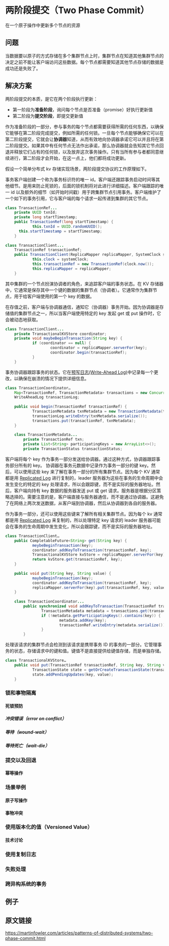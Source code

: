 # 两阶段提交（Two Phase Commit）

在一个原子操作中更新多个节点的资源

## 问题

当数据要以原子的方式存储在多个集群节点上时，集群节点在知道其他集群节点的决定之前不能让客户端访问这些数据。每个节点都需要知道其他节点存储的数据是成功还是失败了。

## 解决方案

两阶段提交的本质，是它在两个阶段执行更新：

- 第一阶段为**准备阶段**，询问每个节点是否准备（promise）好执行更新值
- 第二阶段为**提交阶段**，即提交更新值

作为准备阶段的一部分，参与事务的每个节点都需要获得所需的任何东西，以确保它能够在第二阶段完成提交，例如所需的任何锁。一旦每个节点能够确保它可以在第二阶段提交，它就会让**协调器**知道，从而有效地向协调器承诺它可以并且将在第二阶段提交。如果其中有任何节点无法作出承诺，那么协调器就会告知其它节点回退并释放它们占有的任何锁，以及放弃这次事务操作。只有当所有参与者都同意继续进行，第二阶段才会开始，在这一点上，他们都将成功更新。

假设一个简单分布式 kv 存储实现场景，两阶段提交协议的工作原理如下。

事务客户端创建一个称为事务标识符的唯一 id。客户端还跟踪事务启动时间等其他细节。是用来防止死锁的，后面的锁机制将对此进行详细描述。客户端跟踪的唯一 id 以及额外的细节（如开始时间戳）用于跨集群节点引用事务。客户端维护了一个如下的事务引用，它与客户端的每个请求一起传递到集群的其它节点。

```java
class TransactionRef...
	private UUID txnId;
	private long startTimestamp;
	public TransactionRef(long startTimestamp) {
			this.txnId = UUID.randomUUID();
      this.startTimestamp = startTimestamp;
	}
	
class TransactionClient...
	TransactionRef transactionRef;
	public TransactionClient(ReplicaMapper replicaMapper, SystemClock systemClock) {
			this.clock = systemClock;
			this.transactionRef = new TransactionRef(clock.now());
			this.replicaMapper = replicaMapper;
	}
```

其中集群的一个节点扮演协调者的角色，来追踪客户端的事务状态。在 KV 存储器中，它通常是保存其中一个键的数据的集群节点（协调者）。它通常作为集群节点，用于给客户端使用的第一个 key 的数据。

在存值之前，客户端与协调器通信，通知它（协调器）事务开始。因为协调器是存储值的集群节点之一，所以当客户端使用特定的 key 发起 get 或 put 操作时，它会被动态地获取。

```java
class TransactionClient...
	private TransactionalKVStore coordinator;
	private void maybeBeginTransaction(String key) {
			if (coordinator == null) {
					coordinator = replicaMapper.serverFor(key);
					coordinator.begin(transactionRef);
			}
	}
```

事务协调器跟踪事务的状态。它在[预写日志(Write-Ahead Log)](WAL.md)中记录每一个更改，以确保在崩溃的情况下提供详细信息。

```java
class TransactionCoordinator… 
	Map<TransactionRef, TransactionMetadata> transactions = new ConcurrentHashMap<>();
	WriteAheadLog transactionLog;
	
	public void begin(TransactionRef transactionRef) {
			TransactionMetadata txnMetadata = new TransactionMetadata(transactionRef, systemClock, transactionTimeoutMs);
			transactionLog.writeEntry(txnMetadata.serialize());
			transactions.put(transactionRef, txnMetadata);
	}
	
	class TransactionMetadata...
		private TransactionRef txn;
		private List<String> participatingKeys = new ArrayList<>();
		private TransactionStatus transactionStatus;
```

客户端将每个 key 作为事务一部分发送给协调器。通过这种方式，协调器跟踪事务部分所有的 key。 协调器在事务元数据中记录作为事务一部分的键 key。然后，可以使用这些 key 来了解在事务一部分的所有集群节点。因为每个 KV 通常都是用 [Replicated Log](Replicated-Log.md) 进行复制的，leader 服务器为这些在事务的生命周期中会发生变化的特定的 key 处理请求，所以会跟踪键，而不是实际的服务器地址。然后，客户端向持有 key 数据的服务器发送 put 或 get 请求。服务器是根据分区策略选择的。需要注意的是，客户端直接与服务器通信，而不是通过协调器。这避免了在网络上两次发送数据，从客户端到协调器，然后从协调器到各自的服务器。

作为事务一部分，还可以使用这些键来了解所有相关集群节点。因为每个 kv 通常都是用 [Replicated Log](Replicated-Log.md) 来复制的，所以处理特定 key 请求的 leader 服务器可能会在事务的生命周期中发生变化，所以会跟踪键，而不是实际的服务器地址。

```java
class TransactionClient… 
	public CompletableFuture<String> get(String key) {
			meybeBeginTransaction(key);
			coordinator.addKeyToTransaction(transactionRef, key);
			TransactionalKVStore kvStore = replicaMapper.serverFor(key);
			return kvStore.get(transactionRef, key);
	}
	
	public void put(String key, String value) {
			maybeBeginTransaction(key);
			coordinator.addKeyToTransaction(transactionRef, key);
			replicaMapper.serverFor(key).put(transactionRef, key, value);
	}
	
	class TransactionCoordinator...
		public synchronized void addKeyToTransaction(TransactionRef transactionRef, String key) {
				TransactionMetadata metadata = transactions.get(transactionRef);
				if (!metadata.getParticipatingKeys().contains(key)) {
						metadata.addKey(key);
						transactionRef.writeEntry(metadata.serialize());
				}
		}
```

处理该请求的集群节点会检测到该请求是携带事务 ID 的事务的一部分。它管理事务的状态，存储请求中的键和值。键值不是直接提供给键值存储，而是单独存储。

```java
class TransactionalKVStore… 
	public void put(TransactionRef transactionRef, String key, String value) {
			TransactionState state = getOrCreateTransactionState(transactionRef);
			state.addPendingUpdates(key, value);
	}
```



### 锁和事物隔离

#### 死锁预防

##### 冲突错误（error on conflict）

##### 等待（wound-wait）

##### 等待死亡（wait-die）

### 提交以及回退

#### 幂等操作

### 场景举例

#### 原子写操作

#### 事物冲突

### 使用版本化的值（Versioned Value）

#### 技术讨论

### 使用复制日志

### 失败处理

### 跨异构系统的事务

## 例子

## 原文链接

https://martinfowler.com/articles/patterns-of-distributed-systems/two-phase-commit.html